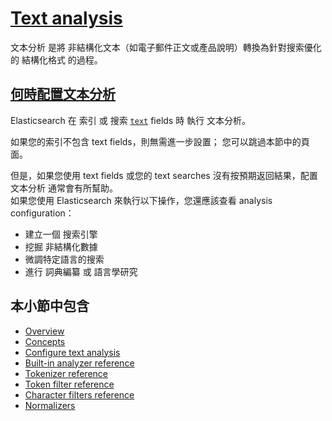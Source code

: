 # [Text analysis](https://www.elastic.co/guide/en/elasticsearch/reference/8.6/analysis.html)

文本分析 是將 非結構化文本（如電子郵件正文或產品說明）轉換為針對搜索優化的 結構化格式 的過程。

## [何時配置文本分析](https://www.elastic.co/guide/en/elasticsearch/reference/8.6/analysis.html#when-to-configure-analysis)

Elasticsearch 在 索引 或 搜索 [`text`](https://www.elastic.co/guide/en/elasticsearch/reference/8.6/text.html) fields 時 執行 文本分析。

如果您的索引不包含 text fields，則無需進一步設置； 您可以跳過本節中的頁面。

但是，如果您使用 text fields 或您的 text searches 沒有按預期返回結果，配置 文本分析 通常會有所幫助。  
如果您使用 Elasticsearch 來執行以下操作，您還應該查看 analysis configuration：

* 建立一個 搜索引擎
* 挖掘 非結構化數據
* 微調特定語言的搜索
* 進行 詞典編纂 或 語言學研究

## 本小節中包含

* [Overview](overview.md)
* [Concepts](https://www.elastic.co/guide/en/elasticsearch/reference/8.6/analysis-concepts.html)
* [Configure text analysis](https://www.elastic.co/guide/en/elasticsearch/reference/8.6/configure-text-analysis.html)
* [Built-in analyzer reference](https://www.elastic.co/guide/en/elasticsearch/reference/8.6/analysis-analyzers.html)
* [Tokenizer reference](https://www.elastic.co/guide/en/elasticsearch/reference/8.6/analysis-tokenizers.html)
* [Token filter reference](https://www.elastic.co/guide/en/elasticsearch/reference/8.6/analysis-tokenfilters.html)
* [Character filters reference](https://www.elastic.co/guide/en/elasticsearch/reference/8.6/analysis-charfilters.html)
* [Normalizers](https://www.elastic.co/guide/en/elasticsearch/reference/8.6/analysis-normalizers.html)
